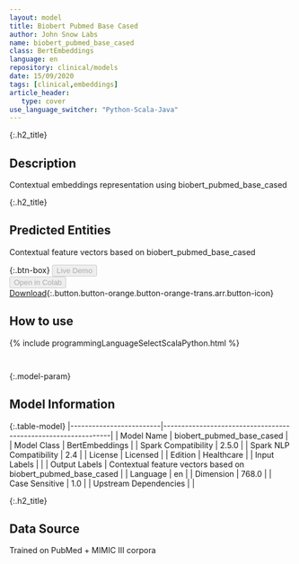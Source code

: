 ```yaml
---
layout: model
title: Biobert Pubmed Base Cased
author: John Snow Labs
name: biobert_pubmed_base_cased
class: BertEmbeddings
language: en
repository: clinical/models
date: 15/09/2020
tags: [clinical,embeddings]
article_header:
   type: cover
use_language_switcher: "Python-Scala-Java"
---
```


{:.h2_title}
## Description 
Contextual embeddings representation using biobert_pubmed_base_cased

 {:.h2_title}
## Predicted Entities
Contextual feature vectors based on biobert_pubmed_base_cased 

{:.btn-box}
<button class="button button-orange" disabled>Live Demo</button><br/><button class="button button-orange" disabled>Open in Colab</button><br/>[Download](https://s3.amazonaws.com/auxdata.johnsnowlabs.com/clinical/models/biobert_pubmed_base_cased_en_2.6.0_2.4_1600182457870.zip){:.button.button-orange.button-orange-trans.arr.button-icon}<br/>

## How to use 
<div class="tabs-box" markdown="1">

{% include programmingLanguageSelectScalaPython.html %}

```python

```

```scala

```
</div>



{:.model-param}
## Model Information
{:.table-model}
|-------------------------|---------------------------------------------------------------|
| Model Name              | biobert_pubmed_base_cased                                     |
| Model Class             | BertEmbeddings                                                |
| Spark Compatibility     | 2.5.0                                                         |
| Spark NLP Compatibility | 2.4                                                           |
| License                 | Licensed                                                      |
| Edition                 | Healthcare                                                    |
| Input Labels            |                                                               |
| Output Labels           | Contextual feature vectors based on biobert_pubmed_base_cased |
| Language                | en                                                            |
| Dimension               | 768.0                                                         |
| Case Sensitive          | 1.0                                                           |
| Upstream Dependencies   |                                                               |




{:.h2_title}
## Data Source
Trained on PubMed + MIMIC III corpora

